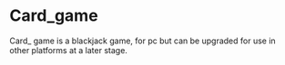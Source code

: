 # Card_game
Card_ game is a blackjack game, for pc but can be upgraded for use in other platforms at a later stage.
